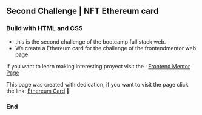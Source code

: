 ## Second Challenge | NFT Ethereum card

### Build with HTML and CSS

- this is the second challenge of the bootcamp full stack web.
- We create a Ethereum card for the challenge of the frontendmentor web page.

If you want to learn making interesting proyect visit the :  [Frontend Mentor Page](https://www.frontendmentor.io/home "Frontend Mentor Page")

This page was created with dedication, if you want to visit the page click the link: [Ethereum Card](https://ethereum-card.vercel.app/ "Ethereum Card") 💙

### End
